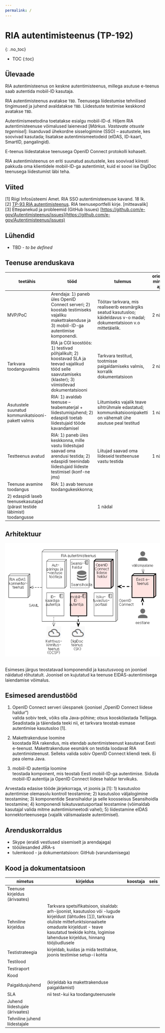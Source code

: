 ```yaml
---
permalink: /
---
```


# RIA autentimisteenus (TP-192)
{: .no_toc}

- TOC
{:toc}

## Ülevaade
RIA autentimisteenus on keskne autentimisteenus, millega asutuse e-teenus saab autentida mobiil-ID kasutaja.

RIA autentimisteenus avatakse `TBD`. Teenusega liidestumise tehnilised tingimused ja juhend avaldatakse `TBD`. Liidestuste testimise keskkond avatakse `TBD`.

Autentimismeetodina toetatakse esialgu mobiil-ID-d. Hiljem RIA autentimisteenuse võimalused laienevad [_Märkus. Vastavate otsuste tegemisel_]: lisanduvad ühekordne sisselogimine (SSO) – asutustele, kes soovivad kasutada; lisatakse autentimismeetodeid (eIDAS, ID-kaart, SmartID, pangalingid).

E-teenus liidestatakse teenusega OpenID Connect protokolli kohaselt. 

RIA autentimisteenus on eriti suunatud asutustele, kes soovivad kiiresti pakkuda oma klientidele mobiil-ID-ga autentimist, kuid ei soovi ise DigiDoc teenusega liidestumist läbi teha.

## Viited

[1] Riigi Infosüsteemi Amet. RIA SSO autentimisteenuse kavand. 18 lk.<br>
[2] [TP-93 RIA autentimisteenus](https://jira.ria.ee/browse/TP-93). RIA teenuseportfelli kirje. [mitteavalik]<br>
[3] Ettepanekud ja probleemid (GitHub Issues) [https://github.com/e-gov/Autentimisteenus/issues](https://github.com/e-gov/Autentimisteenus/issues) 

## Lühendid
- TBD - _to be defined_

## Teenuse arenduskava

| teetähis | tööd | tulemus | orienteeruv, minimaalne ajakava |
|----------|------|---------|--------------|
| MVP/PoC  | Arendaja: 1) paneb üles OpenID Connect serveri; 2) koostab testimiseks vajaliku makettrakenduse ja 3) mobiil-ID-ga autentimise komponendi. | Töötav tarkvara, mis realiseerib eesmärgiks seatud kasutusloo; käideldavus v-o madal; dokumentatsioon v.o mittetäielik. | 2 nädalat |
| Tarkvara toodanguvalmis | RIA ja CGI koostöös: 1) testivad põhjalikult; 2) koostavad SLA ja teevad vajalikud tööd selle saavutamiseks (klaster); 3) viimistlevad dokumentatsiooni | Tarkvara testitud, tootmisse paigaldamiseks valmis, korralik dokumentatsioon | 2 nädalat |
| Asutustele suunatud kommunikatsiooni-pakett valmis | RIA: 1) avaldab teenuse – teabematerjal + liidestumisjuhend; 2) edaspidi toetab liidestujaid tööde kavandamisel | Liitumiseks vajalik teave sihtrühmale edastatud; kommunikatsioonipaketti on vähemalt ühe asutuse peal testitud | 1 nädal |
| Testteenus avatud | RIA: 1) paneb üles keskkonna, mille vastu liidestujad saavad oma arendusi testida; 2) edaspidi teenindab liidestujaid liideste testimisel (konf-ne jms) | Liitujad saavad oma liideseid testteenuse vastu testida | 1 nädal |
| Teenuse avamine toodangus | RIA: 1) avab teenuse toodangukeskkonna;
2) edaspidi laseb teenusekasutajad (pärast testide läbimist) toodangusse | | 1 nädal |

## Arhitektuur

![](img/ARH-01.PNG)
<img src=''>

Esimeses järgus teostatavad komponendid ja kasutusvoog on joonisel näidatud rõhutatult. Joonisel on kujutatud ka  teenuse EIDAS-autentimisega laiendamise võimalus.

## Esimesed arendustööd
1)	OpenID Connect serveri ülespanek (joonisel „OpenID Connect liidese haldur“)<br>
valida sobiv teek, võiks olla Java-põhine; otsus kooskõlastada Tellijaga. Seadistada ja täiendada teeki nii, et tarkvara teostab esmase autentimise kasutusloo [1].

2)	Makettrakenduse loomine<br>
koostada RIA rakendus, mis etendab autentimisteenust kasutavat Eesti e-teenust. Makettrakenduse eesmärk on testida loodavat RIA autentimisteenust. Selleks valida sobiv OpenID Connect kliendi teek. Ei pea olema Java.

3)	mobiil-ID autentija loomine<br>
teostada komponent, mis teostab Eesti mobiil-ID-ga autentimise. Siduda mobiil-ID autentija  ja OpenID Connect liidese haldur tervikuks. 

Arvestada edasise tööde järjekorraga, vt joonis ja [1]: 1) kasutusloo autentimise olemasolu kontroll teostamine; 2) kasutusloo väljalogimine teostamine; 3) komponentide Seansihaldur ja selle koosseisus Seansihoidla teostamine; 4) komponendi Isikutuvastusportaal teostamine (võimaldab kasutajal valida mitme autentimismeetodi vahel); 5) liidestamine eIDAS konnektorteenusega (vajalik välismaalaste autentimisel).

## Arenduskorraldus
- Skype (eraldi vestlused sisemiselt ja arendajaga)
- tööülesanded JIRA-s
- tulemkood - ja dokumentatsioon: GitHub (varundamisega)

## Kood ja dokumentatsioon

| nimetus | kirjeldus | koostaja  | seis |
|---------|-----------|-----------|------|
| Teenuse kirjeldus (ärivaates) |  |  |  |
| Tehniline kirjeldus | Tarkvara spetsifikatsioon, sisaldab: arh-ijoonist, kasutusloo või -lugude kirjeldust (lähtudes [1]), tarkvara oluliste mittefunktsionaalsete omaduste kirjeldust - teave kasutatud teekide kohta, logimise lahenduse kirjeldus, hinnang tööjõudlusele |
| Testistrateegia | kirjeldab, kuidas ja mida testitakse, joonis testimise setup-i kohta |  |  |
| Testilood   | | | |
| Testiraport | | | |
| Kood        | | | |
| Paigaldusjuhend | (kirjeldab ka makettrakenduse paigaldamist) | | |
| SLA         | nii test-kui ka toodanguteenusele | |
| Juhend liidestujale (ärivaates) | | |
| Tehniline juhend liidestajale | | |

